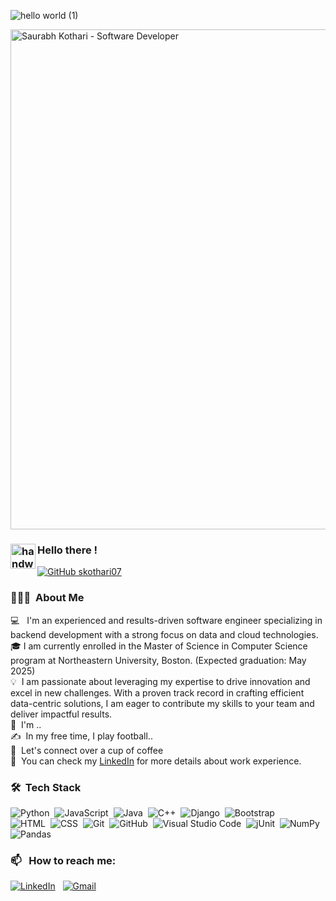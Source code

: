 ![hello world (1)](https://github.com/user-attachments/assets/c2faa6ed-90b8-43d5-8b77-4e6f9e77e571)
<!-- GIF Banner -->
<p>
  <img src="https://github.com/user-attachments/assets/c2faa6ed-90b8-43d5-8b77-4e6f9e77e571" alt="Saurabh Kothari - Software Developer" width="800" />
</p>

### <img alt="handwavegif" src="https://user-images.githubusercontent.com/39513876/112366216-8cfe7400-8cfe-11eb-8116-7d3dbae20e97.gif" width='40' align="left"/> Hello there !
[![GitHub skothari07](https://img.shields.io/github/followers/skothari07?label=follow&style=social)](https://github.com/skothari07)&nbsp;

### 👨🏻‍💻 &nbsp;About Me

💻 &nbsp; I'm an experienced and results-driven software engineer specializing in backend development with a strong focus on data and cloud technologies. \
🎓&nbsp;I am currently enrolled in the Master of Science in Computer Science program at Northeastern University, Boston. (Expected graduation: May 2025) \
💡 &nbsp;I am passionate about leveraging my expertise to drive innovation and excel in new challenges. With a proven track record in crafting efficient data-centric solutions, I am eager to contribute my skills to your team and deliver impactful results.\
🌱 &nbsp;I'm ..\
✍️ &nbsp;In my free time, I play football..\
💬 &nbsp;Let's connect over a cup of coffee\
📄 &nbsp;You can check my [LinkedIn](https://www.linkedin.com/in/abhishek-singh-dhadwal/) for more details about work experience.


### 🛠 &nbsp;Tech Stack

![Python](https://img.shields.io/badge/-Python-05122A?style=flat&logo=python)&nbsp;
![JavaScript](https://img.shields.io/badge/-JavaScript-05122A?style=flat&logo=javascript)&nbsp;
![Java](https://img.shields.io/badge/-Java-05122A?style=flat&logo=Java&logoColor=FFA518)&nbsp;
![C++](https://img.shields.io/badge/-C++-05122A?style=flat&logo=C%2B%2B&logoColor=00599C)&nbsp;
![Django](https://img.shields.io/badge/-Django-05122A?style=flat&logo=django&logoColor=092E20)&nbsp;
![Bootstrap](https://img.shields.io/badge/-Bootstrap-05122A?style=flat&logo=bootstrap&logoColor=563D7C)\
![HTML](https://img.shields.io/badge/-HTML-05122A?style=flat&logo=HTML5)&nbsp;
![CSS](https://img.shields.io/badge/-CSS-05122A?style=flat&logo=CSS3&logoColor=1572B6)&nbsp;
![Git](https://img.shields.io/badge/-Git-05122A?style=flat&logo=git)&nbsp;
![GitHub](https://img.shields.io/badge/-GitHub-05122A?style=flat&logo=github)&nbsp;
![Visual Studio Code](https://img.shields.io/badge/-Visual%20Studio%20Code-05122A?style=flat&logo=visual-studio-code&logoColor=007ACC)&nbsp;
![jUnit](https://img.shields.io/badge/jUnit%20-%23150458.svg?&style=flat&logo=Java&logoColor=white)&nbsp;
![NumPy](https://img.shields.io/badge/numpy%20-%23013243.svg?&style=flat&logo=numpy&logoColor=white)&nbsp;
![Pandas](https://img.shields.io/badge/pandas%20-%23150458.svg?&style=flat&logo=pandas&logoColor=white)&nbsp;

### 📫 &nbsp; How to reach me:

<a href="https://www.linkedin.com/in/saurabh-kothari110599/"><img alt="LinkedIn" src="https://img.shields.io/badge/linkedin%20-%230077B5.svg?&style=flat&logo=linkedin&logoColor=white"/></a> &nbsp;
<a href="mailto:kothari.sau@northeastern.edu"><img alt="Gmail" src="https://img.shields.io/badge/Gmail-D14836?style=flat&logo=gmail&logoColor=white" /></a> &nbsp;
